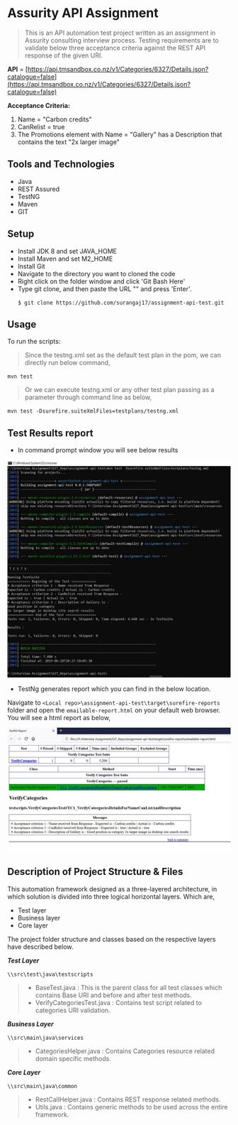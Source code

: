 # Assurity API Assignment

>This is an API automation test project written as an assignment in Assurity consulting interview process. 
Testing requirements are to validate below three acceptance criteria against the REST API response of the given URI.

 **API** = [https://api.tmsandbox.co.nz/v1/Categories/6327/Details.json?catalogue=false](https://api.tmsandbox.co.nz/v1/Categories/6327/Details.json?catalogue=false)

 

**Acceptance Criteria:**

1. Name = "Carbon credits"
2. CanRelist = true
3. The Promotions element with Name = "Gallery" has a Description that contains the text "2x larger image"

## Tools and Technologies
* Java
* REST Assured
* TestNG
* Maven
* GIT

## Setup

* Install JDK 8 and set JAVA_HOME
* Install Maven and set M2_HOME
* Install Git
* Navigate to the directory you want to cloned the code
* Right click on the folder window and click 'Git Bash Here'
* Type git clone, and then paste the URL "" and press 'Enter'.
  ```
  $ git clone https://github.com/surangaj17/assignment-api-test.git
  ```





## Usage
To run the scripts:
> Since the testng.xml set as the default test plan in the pom, we can directly run below command,
```
mvn test 

```
>Or we can execute testng.xml or  any other test plan passing as a parameter through command line as below,


```
mvn test -Dsurefire.suiteXmlFiles=testplans/testng.xml

```
## Test Results report

* In command prompt window  you will see below results

![picture alt](https://raw.githubusercontent.com/surangaj17/assignment-api-test/master/readmecontent/commandline_results.JPG "Command prompt results")


* TestNg generates report which you can find in the below location.

Navigate to `<Local repo>\assignment-api-test\target\surefire-reports` folder and open the `emailable-report.html` on your default web browser. You will see a html report as below,

![picture alt](https://raw.githubusercontent.com/surangaj17/assignment-api-test/master/readmecontent/emailable-report.JPG "emailable-report.html")



## Description of Project Structure & Files

This automation framework designed as a three-layered architecture, in which solution is divided into three logical horizontal layers. Which are,
* Test layer
* Business layer
* Core layer

The project folder structure and classes based on the respective layers have described below.

***Test Layer***
```
\\src\test\java\testscripts
```
> * BaseTest.java : This is the parent class for all test classes which contains Base URI and before and after test methods.
> * VerifyCategoriesTest.java : Contains test script related to categories URI validation.

***Business Layer***
```
\\src\main\java\services
```
> * CategoriesHelper.java : Contains Categories resource related domain specific methods.


***Core Layer***
```
\\src\main\java\common
```
> * RestCallHelper.java : Contains REST response related methods.
> * Utils.java : Contains generic methods to be used across the entire framework.
